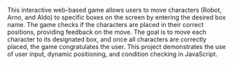 This interactive web-based game allows users to move characters (Robot, Arno, and Aldo) to specific boxes on the screen by entering the desired box name. 
The game checks if the characters are placed in their correct positions, providing feedback on the move. The goal is to move each character to its designated box, 
and once all characters are correctly placed, the game congratulates the user. This project demonstrates the use of user input, dynamic positioning, and condition 
checking in JavaScript.